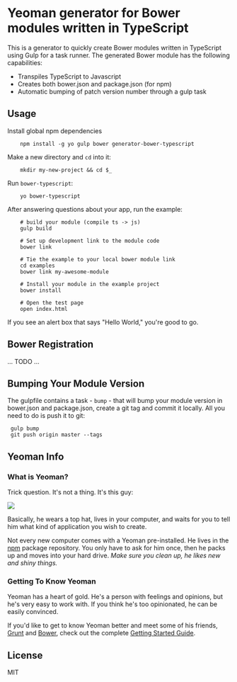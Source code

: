 # Yeoman generator for Bower modules written in TypeScript

This is a generator to quickly create Bower modules written in TypeScript using Gulp for a task runner.  The generated Bower module has the following capabilities:

* Transpiles TypeScript to Javascript
* Creates both bower.json and package.json (for npm)
* Automatic bumping of patch version number through a gulp task


## Usage

Install global npm dependencies

        npm install -g yo gulp bower generator-bower-typescript

Make a new directory and `cd` into it:

        mkdir my-new-project && cd $_

Run `bower-typescript`:

        yo bower-typescript

After answering questions about your app, run the example:

        # build your module (compile ts -> js)
        gulp build

        # Set up development link to the module code
        bower link

        # Tie the example to your local bower module link
        cd examples
        bower link my-awesome-module

        # Install your module in the example project
        bower install

        # Open the test page
        open index.html

If you see an alert box that says "Hello World," you're good to go.


## Bower Registration

... TODO ...

## Bumping Your Module Version

The gulpfile contains a task - `bump` - that will bump your module version in bower.json and package.json, create a git tag and commit it locally.  All you need to do is push it to git:

     gulp bump
     git push origin master --tags

## Yeoman Info

### What is Yeoman?

Trick question. It's not a thing. It's this guy:

![](http://i.imgur.com/JHaAlBJ.png)

Basically, he wears a top hat, lives in your computer, and waits for you to tell him what kind of application you wish to create.

Not every new computer comes with a Yeoman pre-installed. He lives in the [npm](https://npmjs.org) package repository. You only have to ask for him once, then he packs up and moves into your hard drive. *Make sure you clean up, he likes new and shiny things.*


### Getting To Know Yeoman

Yeoman has a heart of gold. He's a person with feelings and opinions, but he's very easy to work with. If you think he's too opinionated, he can be easily convinced.

If you'd like to get to know Yeoman better and meet some of his friends, [Grunt](http://gruntjs.com) and [Bower](http://bower.io), check out the complete [Getting Started Guide](https://github.com/yeoman/yeoman/wiki/Getting-Started).

## License

MIT
